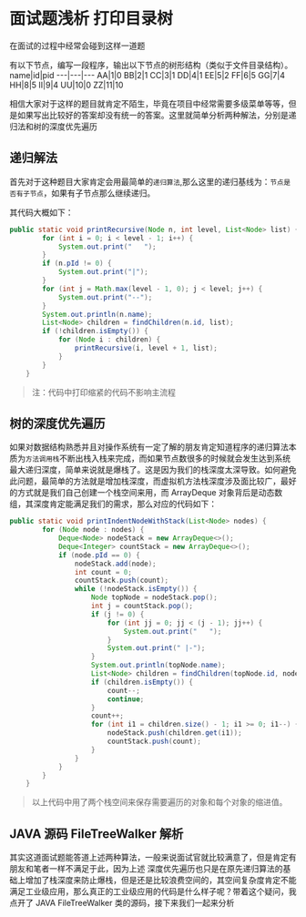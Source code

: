 # 面试题浅析 打印目录树
在面试的过程中经常会碰到这样一道题

有以下节点，编写一段程序，输出以下节点的树形结构（类似于文件目录结构）。
name|id|pid
---|---|---
AA|1|0
BB|2|1
CC|3|1
DD|4|1
EE|5|2
FF|6|5
GG|7|4
HH|8|5
II|9|4
UU|10|0
ZZ|11|10

相信大家对于这样的题目就肯定不陌生，毕竟在项目中经常需要多级菜单等等，但是如果写出比较好的答案却没有统一的答案。这里就简单分析两种解法，分别是递归法和树的深度优先遍历

## 递归解法
首先对于这种题目大家肯定会用最简单的`递归算法`,那么这里的递归基线为：`节点是否有子节点`，如果有子节点那么继续递归。

其代码大概如下：
```java
public static void printRecursive(Node n, int level, List<Node> list) {
        for (int i = 0; i < level - 1; i++) {
            System.out.print("   ");
        }
        if (n.pId != 0) {
            System.out.print("|");
        }
        for (int j = Math.max(level - 1, 0); j < level; j++) {
            System.out.print("--");
        }
        System.out.println(n.name);
        List<Node> children = findChildren(n.id, list);
        if (!children.isEmpty()) {
            for (Node i : children) {
                printRecursive(i, level + 1, list);
            }
        }
    }
```
> 注：代码中打印缩紧的代码不影响主流程

## 树的深度优先遍历
如果对数据结构熟悉并且对操作系统有一定了解的朋友肯定知道程序的递归算法本质为`方法调用栈`不断出栈入栈来完成，而如果节点数很多的时候就会发生达到系统最大递归深度，简单来说就是爆栈了。这是因为我们的栈深度太深导致。如何避免此问题，最简单的方法就是增加栈深度，而虚拟机方法栈深度涉及面比较广，最好的方式就是我们自己创建一个栈空间来用，而 ArrayDeque 对象背后是动态数组，其深度肯定能满足我们的需求，那么对应的代码如下：
```java
public static void printIndentNodeWithStack(List<Node> nodes) {
        for (Node node : nodes) {
            Deque<Node> nodeStack = new ArrayDeque<>();
            Deque<Integer> countStack = new ArrayDeque<>();
            if (node.pId == 0) {
                nodeStack.add(node);
                int count = 0;
                countStack.push(count);
                while (!nodeStack.isEmpty()) {
                    Node topNode = nodeStack.pop();
                    int j = countStack.pop();
                    if (j != 0) {
                        for (int jj = 0; jj < (j - 1); jj++) {
                            System.out.print("   ");
                        }
                        System.out.print(" |-");
                    }
                    System.out.println(topNode.name);
                    List<Node> children = findChildren(topNode.id, nodes);
                    if (children.isEmpty()) {
                        count--;
                        continue;
                    }
                    count++;
                    for (int i1 = children.size() - 1; i1 >= 0; i1--) {
                        nodeStack.push(children.get(i1));
                        countStack.push(count);
                    }
                }
            }
        }
    }
```
> 以上代码中用了两个栈空间来保存需要遍历的对象和每个对象的缩进值。

## JAVA 源码 FileTreeWalker 解析

其实这道面试题能答道上述两种算法，一般来说面试官就比较满意了，但是肯定有朋友和笔者一样不满足于此，因为上述 深度优先遍历也只是在原先递归算法的基础上增加了栈深度来防止爆栈，但是还是比较浪费空间的，其空间复杂度肯定不能满足工业级应用，那么真正的工业级应用的代码是什么样子呢？带着这个疑问，我点开了 JAVA FileTreeWalker 类的源码，接下来我们一起来分析

### 



### 





